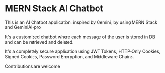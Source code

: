 
# MERN Stack AI Chatbot

This is an AI Chatbot application, inspired by Gemini, by using MERN Stack and GeminiAi-pro

It's a customized chatbot where each message of the user is stored in DB and can be retrieved and deleted.

It's a completely secure application using JWT Tokens, HTTP-Only Cookies, Signed Cookies, Password Encryption, and Middleware Chains.

Contributions are welcome

